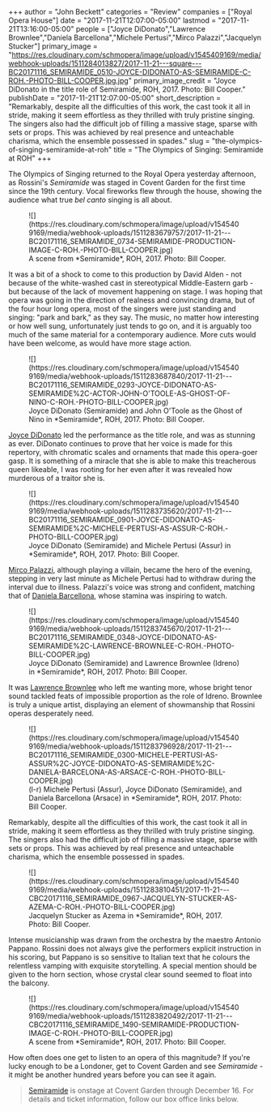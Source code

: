 +++
author = "John Beckett"
categories = "Review"
companies = ["Royal Opera House"]
date = "2017-11-21T12:07:00-05:00"
lastmod = "2017-11-21T13:16:00-05:00"
people = ["Joyce DiDonato","Lawrence Brownlee","Daniela Barcellona","Michele Pertusi","Mirco Palazzi","Jacquelyn Stucker"]
primary_image = "https://res.cloudinary.com/schmopera/image/upload/v1545409169/media/webhook-uploads/1511284013827/2017-11-21---square---BC20171116_SEMIRAMIDE_0510-JOYCE-DIDONATO-AS-SEMIRAMIDE-C-ROH.-PHOTO-BILL-COOPER.jpg.jpg"
primary_image_credit = "Joyce DiDonato in the title role of Semiramide, ROH, 2017. Photo: Bill Cooper."
publishDate = "2017-11-21T12:07:00-05:00"
short_description = "Remarkably, despite all the difficulties of this work, the cast took it all in stride, making it seem effortless as they thrilled with truly pristine singing. The singers also had the difficult job of filling a massive stage, sparse with sets or props. This was achieved by real presence and unteachable charisma, which the ensemble possessed in spades."
slug = "the-olympics-of-singing-semiramide-at-roh"
title = "The Olympics of Singing: Semiramide at ROH"
+++

The Olympics of Singing returned to the Royal Opera yesterday afternoon, as Rossini's *Semiramide* was staged in Covent Garden for the first time since the 19th century. Vocal fireworks flew through the house, showing the audience what true *bel canto* singing is all about. 

<figure data-type="image">
![](https://res.cloudinary.com/schmopera/image/upload/v1545409169/media/webhook-uploads/1511283679757/2017-11-21---BC20171116_SEMIRAMIDE_0734-SEMIRAMIDE-PRODUCTION-IMAGE-C-ROH.-PHOTO-BILL-COOPER.jpg)
<figcaption>A scene from *Semiramide*, ROH, 2017. Photo: Bill Cooper.</figcaption>
</figure>

It was a bit of a shock to come to this production by David Alden - not because of the white-washed cast in stereotypical Middle-Eastern garb - but because of the lack of movement happening on stage. I was hoping that opera was going in the direction of realness and convincing drama, but of the four hour long opera, most of the singers were just standing and singing: "park and bark," as they say. The music, no matter how interesting or how well sung, unfortunately just tends to go on, and it is arguably too much of the same material for a contemporary audience. More cuts would have been welcome, as would have more stage action. 

<figure data-type="image">
![](https://res.cloudinary.com/schmopera/image/upload/v1545409169/media/webhook-uploads/1511283687840/2017-11-21---BC20171116_SEMIRAMIDE_0293-JOYCE-DIDONATO-AS-SEMIRAMIDE%2C-ACTOR-JOHN-O'TOOLE-AS-GHOST-OF-NINO-C-ROH.-PHOTO-BILL-COOPER.jpg)
<figcaption>Joyce DiDonato (Semiramide) and John O'Toole as the Ghost of Nino in *Semiramide*, ROH, 2017. Photo: Bill Cooper.</figcaption>
</figure>

[Joyce DiDonato](/scene/people/joyce-didonato/) led the performance as the title role, and was as stunning as ever. DiDonato continues to prove that her voice is made for this repertory, with chromatic scales and ornaments that made this opera-goer gasp. It is something of a miracle that she is able to make this treacherous queen likeable, I was rooting for her even after it was revealed how murderous of a traitor she is. 

<figure data-type="image">
![](https://res.cloudinary.com/schmopera/image/upload/v1545409169/media/webhook-uploads/1511283735620/2017-11-21---BC20171116_SEMIRAMIDE_0901-JOYCE-DIDONATO-AS-SEMIRAMIDE%2C-MICHELE-PERTUSI-AS-ASSUR-C-ROH.-PHOTO-BILL-COOPER.jpg)
<figcaption>Joyce DiDonato (Semiramide) and Michele Pertusi (Assur) in *Semiramide*, ROH, 2017. Photo: Bill Cooper.</figcaption>
</figure>

[Mirco Palazzi](/scene/people/mirco-palazzi/), although playing a villain, became the hero of the evening, stepping in very last minute as Michele Pertusi had to withdraw during the interval due to illness. Palazzi's voice was strong and confident, matching that of [Daniela Barcellona](/scene/people/daniela-barcellona/), whose stamina was inspiring to watch. 

<figure data-type="image">
![](https://res.cloudinary.com/schmopera/image/upload/v1545409169/media/webhook-uploads/1511283745670/2017-11-21---BC20171116_SEMIRAMIDE_0348-JOYCE-DIDONATO-AS-SEMIRAMIDE%2C-LAWRENCE-BROWNLEE-C-ROH.-PHOTO-BILL-COOPER.jpg)
<figcaption>Joyce DiDonato (Semiramide) and Lawrence Brownlee (Idreno) in *Semiramide*, ROH, 2017. Photo: Bill Cooper.</figcaption>
</figure>

It was [Lawrence Brownlee](/scene/people/lawrence-brownlee/) who left me wanting more, whose bright tenor sound tackled feats of impossible proportion as the role of Idreno. Brownlee is truly a unique artist, displaying an element of showmanship that Rossini operas desperately need. 

<figure data-type="image">
![](https://res.cloudinary.com/schmopera/image/upload/v1545409169/media/webhook-uploads/1511283796928/2017-11-21---BC20171116_SEMIRAMIDE_0300-MICHELE-PERTUSI-AS-ASSUR%2C-JOYCE-DIDONATO-AS-SEMIRAMIDE%2C-DANIELA-BARCELONA-AS-ARSACE-C-ROH.-PHOTO-BILL-COOPER.jpg)
<figcaption>(l-r) Michele Pertusi (Assur), Joyce DiDonato (Semiramide), and Daniela Barcellona (Arsace) in *Semiramide*, ROH, 2017. Photo: Bill Cooper.</figcaption>
</figure>

Remarkably, despite all the difficulties of this work, the cast took it all in stride, making it seem effortless as they thrilled with truly pristine singing. The singers also had the difficult job of filling a massive stage, sparse with sets or props. This was achieved by real presence and unteachable charisma, which the ensemble possessed in spades. 

<figure data-type="image">
![](https://res.cloudinary.com/schmopera/image/upload/v1545409169/media/webhook-uploads/1511283810451/2017-11-21---CBC20171116_SEMIRAMIDE_0967-JACQUELYN-STUCKER-AS-AZEMA-C-ROH.-PHOTO-BILL-COOPER.jpg)
<figcaption>Jacquelyn Stucker as Azema in *Semiramide*, ROH, 2017. Photo: Bill Cooper.</figcaption>
</figure>

Intense musicianship was drawn from the orchestra by the maestro Antonio Pappano. Rossini does not always give the performers explicit instruction in his scoring, but Pappano is so sensitive to Italian text that he colours the relentless vamping with exquisite storytelling. A special mention should be given to the horn section, whose crystal clear sound seemed to float into the balcony. 

<figure data-type="image">
![](https://res.cloudinary.com/schmopera/image/upload/v1545409169/media/webhook-uploads/1511283820492/2017-11-21---CBC20171116_SEMIRAMIDE_1490-SEMIRAMIDE-PRODUCTION-IMAGE-C-ROH.-PHOTO-BILL-COOPER.jpg)
<figcaption>A scene from *Semiramide*, ROH, 2017. Photo: Bill Cooper.</figcaption>
</figure>

How often does one get to listen to an opera of this magnitude? If you're lucky enough to be a Londoner, get to Covent Garden and see *Semiramide* - it might be another hundred years before you can see it again.

>[Semiramide](http://www.roh.org.uk/productions/semiramide-by-david-alden) is onstage at Covent Garden through December 16. For details and ticket information, follow our box office links below.
